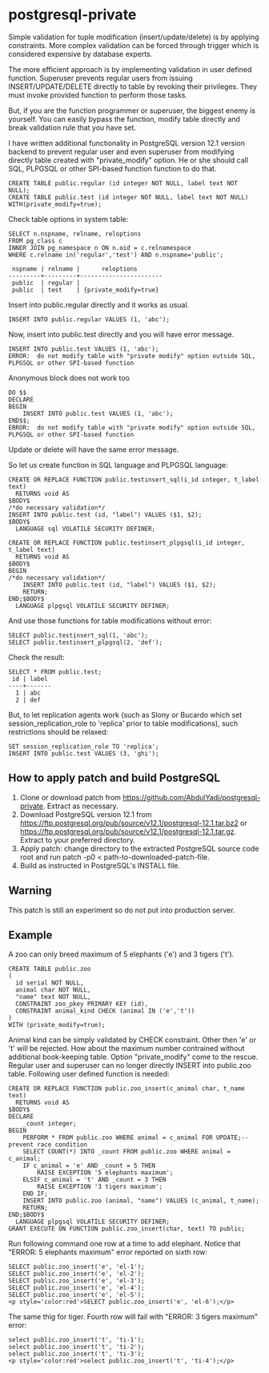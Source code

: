 # postgresql-private
Simple validation for tuple modification (insert/update/delete) is by applying constraints. More complex validation can be forced through trigger which is considered expensive by database experts.

The more efficient approach is by implementing validation in user defined function. Superuser prevents regular users from issuing INSERT/UPDATE/DELETE directly to table by revoking their privileges. They must invoke provided function to perform those tasks.

But, if you are the function programmer or superuser, the biggest enemy is yourself. You can easily bypass the function, modify table directly and break validation rule that you have set.

I have written additional functionality in PostgreSQL version 12.1 version backend to prevent regular user and even superuser from modifying directly table created with "private_modify" option. He or she should call SQL, PLPGSQL or other SPI-based function function to do that.
~~~
CREATE TABLE public.regular (id integer NOT NULL, label text NOT NULL);
CREATE TABLE public.test (id integer NOT NULL, label text NOT NULL) WITH(private_modify=true);
~~~
Check table options in system table:
~~~
SELECT n.nspname, relname, reloptions
FROM pg_class c 
INNER JOIN pg_namespace n ON n.oid = c.relnamespace
WHERE c.relname in('regular','test') AND n.nspname='public';

 nspname | relname |      reloptions
---------+---------+-----------------------
 public  | regular | 
 public  | test    | {private_modify=true}
~~~
Insert into public.regular directly and it works as usual.
~~~
INSERT INTO public.regular VALUES (1, 'abc');
~~~
Now, insert into public.test directly and you will have error message.
~~~
INSERT INTO public.test VALUES (1, 'abc');
ERROR:  do not modify table with "private modify" option outside SQL, PLPGSQL or other SPI-based function
~~~
Anonymous block does not work too
~~~
DO $$
DECLARE
BEGIN
	INSERT INTO public.test VALUES (1, 'abc');
END$$;
ERROR:  do not modify table with "private modify" option outside SQL, PLPGSQL or other SPI-based function
~~~
Update or delete will have the same error message.

So let us create function in SQL language and PLPGSQL language:
~~~
CREATE OR REPLACE FUNCTION public.testinsert_sql(i_id integer, t_label text)
  RETURNS void AS
$BODY$
/*do necessary validation*/
INSERT INTO public.test (id, "label") VALUES ($1, $2);
$BODY$
  LANGUAGE sql VOLATILE SECURITY DEFINER;

CREATE OR REPLACE FUNCTION public.testinsert_plpgsql(i_id integer, t_label text)
  RETURNS void AS
$BODY$
BEGIN
/*do necessary validation*/
	INSERT INTO public.test (id, "label") VALUES ($1, $2);
	RETURN;
END;$BODY$
  LANGUAGE plpgsql VOLATILE SECURITY DEFINER;
~~~
And use those functions for table modifications without error:
~~~
SELECT public.testinsert_sql(1, 'abc');
SELECT public.testinsert_plpgsql(2, 'def');
~~~
Check the result:
~~~
SELECT * FROM public.test;
 id | label 
----+-------
  1 | abc
  2 | def
~~~
But, to let replication agents work (such as Slony or Bucardo which set session_replication_role to 'replica' prior to table modifications), such restrictions should be relaxed:
~~~
SET session_replication_role TO 'replica';
INSERT INTO public.test VALUES (3, 'ghi');
~~~
## How to apply patch and build PostgreSQL
1. Clone or download patch from https://github.com/AbdulYadi/postgresql-private. Extract as necessary.
2. Download PostgreSQL version 12.1 from https://ftp.postgresql.org/pub/source/v12.1/postgresql-12.1.tar.bz2 or https://ftp.postgresql.org/pub/source/v12.1/postgresql-12.1.tar.gz. Extract to your preferred directory.
3. Apply patch: change directory to the extracted PostgreSQL source code root and run patch -p0 < path-to-downloaded-patch-file.
4. Build as instructed in PostgreSQL's INSTALL file.
## Warning
This patch is still an experiment so do not put into production server.
## Example
A zoo can only breed maximum of 5 elephants ('e') and 3 tigers ('t').
~~~
CREATE TABLE public.zoo
(
  id serial NOT NULL,
  animal char NOT NULL,
  "name" text NOT NULL,
  CONSTRAINT zoo_pkey PRIMARY KEY (id),
  CONSTRAINT animal_kind CHECK (animal IN ('e','t'))
)
WITH (private_modify=true);
~~~
Animal kind can be simply validated by CHECK constraint. Other then 'e' or 't' will be rejected. How about the maximum number contrained without additional book-keeping table. Option "private_modify" come to the rescue. Regular user and superuser can no longer directly INSERT into public.zoo table. Following user defined function is needed:
~~~
CREATE OR REPLACE FUNCTION public.zoo_insert(c_animal char, t_name text)
  RETURNS void AS
$BODY$
DECLARE
	_count integer;
BEGIN
	PERFORM * FROM public.zoo WHERE animal = c_animal FOR UPDATE;--prevent race condition
	SELECT COUNT(*) INTO _count FROM public.zoo WHERE animal = c_animal;
	IF c_animal = 'e' AND _count = 5 THEN
		RAISE EXCEPTION '5 elephants maximum';
	ELSIF c_animal = 't' AND _count = 3 THEN
		RAISE EXCEPTION '3 tigers maximum';
	END IF;	
	INSERT INTO public.zoo (animal, "name") VALUES (c_animal, t_name);
	RETURN;
END;$BODY$
  LANGUAGE plpgsql VOLATILE SECURITY DEFINER;
GRANT EXECUTE ON FUNCTION public.zoo_insert(char, text) TO public;
~~~
Run following command one row at a time to add elephant. Notice that "ERROR:  5 elephants maximum" error reported on sixth row:
~~~
SELECT public.zoo_insert('e', 'el-1');
SELECT public.zoo_insert('e', 'el-2');
SELECT public.zoo_insert('e', 'el-3');
SELECT public.zoo_insert('e', 'el-4');
SELECT public.zoo_insert('e', 'el-5');
<p style='color:red'>SELECT public.zoo_insert('e', 'el-6');</p>
~~~
The same thig for tiger. Fourth row will fail with "ERROR:  3 tigers maximum" error:
~~~
select public.zoo_insert('t', 'ti-1');
select public.zoo_insert('t', 'ti-2');
select public.zoo_insert('t', 'ti-3');
<p style='color:red'>select public.zoo_insert('t', 'ti-4');</p>
~~~
